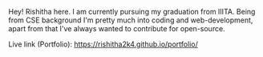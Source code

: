 Hey! Rishitha here. I am currently pursuing my graduation from IIITA.
Being from CSE background I'm pretty much into coding and web-development,
apart from that I've always wanted to contribute for open-source.

Live link (Portfolio): https://rishitha2k4.github.io/portfolio/
